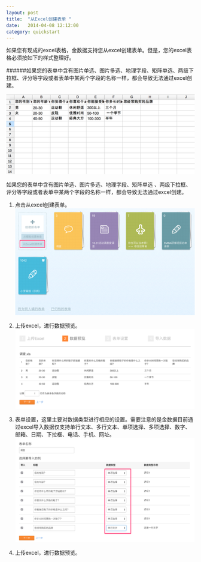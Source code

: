 ```yaml
---
layout: post
title:  "从Excel创建表单 "
date:   2014-04-08 12:12:00
category: quickstart
---
```


如果您有现成的excel表格，金数据支持您从excel创建表单。但是，您的excel表格必须按如下的样式整理好。

######如果您的表单中含有图片单选、图片多选、地理字段、矩阵单选、两级下拉框、评分等字段或者表单中某两个字段的名称一样，都会导致无法通过excel创建。


   ![](../images/create-form－from-excel－1.jpg)

如果您的表单中含有图片单选、图片多选、地理字段、矩阵单选 、两级下拉框、评分等字段或者表单中某两个字段的名称一样，都会导致无法通过excel创建。


1. 点击从excel创建表单。
   ![](../images/create-form－from-excel－2.jpg)

2. 上传excel，进行数据预览。
	![](../images/create-form－from-excel－3.jpg)

3. 表单设置，这里主要对数据类型进行相应的设置。需要注意的是金数据目前通过excel导入数据仅支持单行文本、多行文本、单项选择、多项选择、数字、邮箱、日期、下拉框、电话、手机、网址。
	![](../images/create-form－from-excel－4.jpg)

4. 上传excel，进行数据预览。
